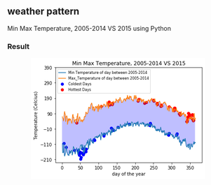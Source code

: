 <h2> weather pattern </h2>
Min Max Temperature, 2005-2014 VS 2015 using Python
<h3> Result </h3>
<p align="center">
<img src="untitled.png">
</p>
